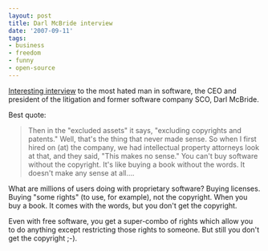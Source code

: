 ```yaml
---
layout: post
title: Darl McBride interview
date: '2007-09-11'
tags:
- business
- freedom
- funny
- open-source
---
```


[Interesting interview][1] to the most hated man in software, the CEO and president of the litigation and former software company SCO, Darl McBride.

Best quote:

> Then in the "excluded assets" it says, "excluding copyrights and patents." Well, that's the thing that never made sense. So when I first hired on (at) the company, we had intellectual property attorneys look at that, and they said, "This makes no sense." You can't buy software without the copyright. It's like buying a book without the words. It doesn't make any sense at all....

What are millions of users doing with proprietary software? Buying licenses. Buying "some rights" (to use, for example), not the copyright. When you buy a book. It comes with the words, but you don't get the copyright.

Even with free software, you get a super-combo of rights which allow you to do anything except restricting those rights to someone. But still you don't get the copyright ;-).

[1]: http://blog.wired.com/monkeybites/2007/09/wired-news-talk.html

